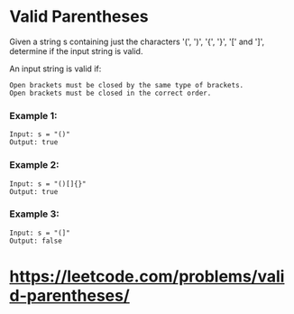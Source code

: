 # Valid Parentheses

Given a string s containing just the characters '(', ')', '{', '}', '[' and ']', determine if the
input string is valid.

An input string is valid if:

    Open brackets must be closed by the same type of brackets.
    Open brackets must be closed in the correct order.

### Example 1:

    Input: s = "()"
    Output: true

### Example 2:

    Input: s = "()[]{}"
    Output: true

### Example 3:

    Input: s = "(]"
    Output: false

# https://leetcode.com/problems/valid-parentheses/
